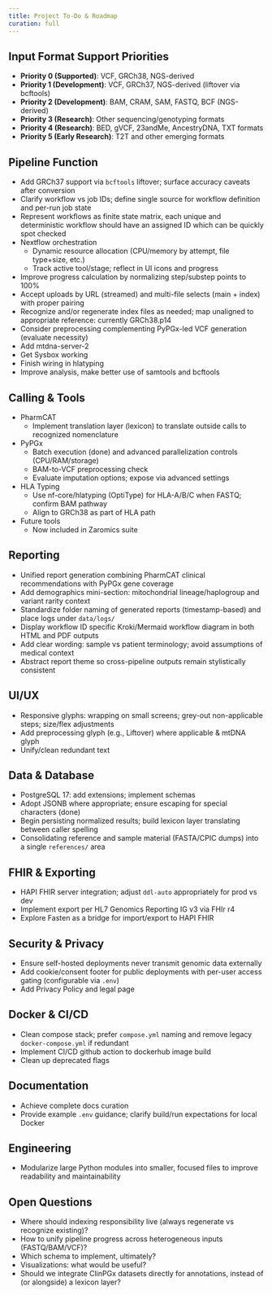 ```yaml
---
title: Project To‑Do & Roadmap
curation: full
---
```


## Input Format Support Priorities

- **Priority 0 (Supported)**: VCF, GRCh38, NGS-derived
- **Priority 1 (Development)**: VCF, GRCh37, NGS-derived (liftover via bcftools)
- **Priority 2 (Development)**: BAM, CRAM, SAM, FASTQ, BCF (NGS-derived)
- **Priority 3 (Research)**: Other sequencing/genotyping formats
- **Priority 4 (Research)**: BED, gVCF, 23andMe, AncestryDNA, TXT formats
- **Priority 5 (Early Research)**: T2T and other emerging formats

## Pipeline Function

- Add GRCh37 support via `bcftools` liftover; surface accuracy caveats after conversion
- Clarify workflow vs job IDs; define single source for workflow definition and per-run job state
- Represent workflows as finite state matrix, each unique and deterministic workflow should have an assigned ID which can be quickly spot checked 
- Nextflow orchestration
  - Dynamic resource allocation (CPU/memory by attempt, file type+size, etc.)
  - Track active tool/stage; reflect in UI icons and progress
- Improve progress calculation by normalizing step/substep points to 100%
- Accept uploads by URL (streamed) and multi-file selects (main + index) with proper pairing
- Recognize and/or regenerate index files as needed; map unaligned to appropriate reference: currently GRCh38.p14
- Consider preprocessing complementing PyPGx-led VCF generation (evaluate necessity)
- Add mtdna-server-2
- Get Sysbox working
- Finish wiring in hlatyping
- Improve analysis, make better use of samtools and bcftools

## Calling & Tools

- PharmCAT
  - Implement translation layer (lexicon) to translate outside calls to recognized nomenclature
- PyPGx
  - Batch execution (done) and advanced parallelization controls (CPU/RAM/storage)
  - BAM-to-VCF preprocessing check
  - Evaluate imputation options; expose via advanced settings
- HLA Typing
  - Use nf-core/hlatyping (OptiType) for HLA-A/B/C when FASTQ; confirm BAM pathway
  - Align to GRCh38 as part of HLA path
- Future tools
  - Now included in Zaromics suite

## Reporting

- Unified report generation combining PharmCAT clinical recommendations with PyPGx gene coverage
- Add demographics mini-section: mitochondrial lineage/haplogroup and variant rarity context
- Standardize folder naming of generated reports (timestamp-based) and place logs under `data/logs/`
- Display workflow ID specific Kroki/Mermaid workflow diagram in both HTML and PDF outputs
- Add clear wording: sample vs patient terminology; avoid assumptions of medical context
- Abstract report theme so cross-pipeline outputs remain stylistically consistent

## UI/UX

- Responsive glyphs: wrapping on small screens; grey-out non-applicable steps; size/flex adjustments
- Add preprocessing glyph (e.g., Liftover) where applicable & mtDNA glyph
- Unify/clean redundant text

## Data & Database

- PostgreSQL 17: add extensions; implement schemas
- Adopt JSONB where appropriate; ensure escaping for special characters (done)
- Begin persisting normalized results; build lexicon layer translating between caller spelling
- Consolidating reference and sample material (FASTA/CPIC dumps) into a single `references/` area

## FHIR & Exporting

- HAPI FHIR server integration; adjust `ddl-auto` appropriately for prod vs dev
- Implement export per HL7 Genomics Reporting IG v3 via FHIr r4
- Explore Fasten as a bridge for import/export to HAPI FHIR

## Security & Privacy

- Ensure self-hosted deployments never transmit genomic data externally
- Add cookie/consent footer for public deployments with per-user access gating (configurable via `.env`)
- Add Privacy Policy and legal page

## Docker & CI/CD

- Clean compose stack; prefer `compose.yml` naming and remove legacy `docker-compose.yml` if redundant
- Implement CI/CD github action to dockerhub image build
- Clean up deprecated flags

## Documentation

- Achieve complete docs curation
- Provide example `.env` guidance; clarify build/run expectations for local Docker

## Engineering

- Modularize large Python modules into smaller, focused files to improve readability and maintainability

## Open Questions

- Where should indexing responsibility live (always regenerate vs recognize existing)?
- How to unify pipeline progress across heterogeneous inputs (FASTQ/BAM/VCF)?
- Which schema to implement, ultimately?
- Visualizations: what would be useful?
- Should we integrate ClinPGx datasets directly for annotations, instead of (or alongside) a lexicon layer?